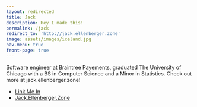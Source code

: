 ```yaml
---
layout: redirected
title: Jack
description: Hey I made this!
permalink: /jack
redirect_to: 'http://jack.ellenberger.zone'
image: assets/images/iceland.jpg
nav-menu: true
front-page: true
---
```


Software engineer at Braintree Payements, graduated The University of Chicago with a BS in Computer Science and a Minor in Statistics. Check out more at jack.ellenberger.zone!

<ul class="actions">
	<li><a href="https://www.linkedin.com/in/jack-ellenberger-149134b4/" class="button next">Link Me In</a></li>
	<li><a href="jack.ellenberger.zone" class="button next">Jack.Ellenberger.Zone</a></li>

</ul>

